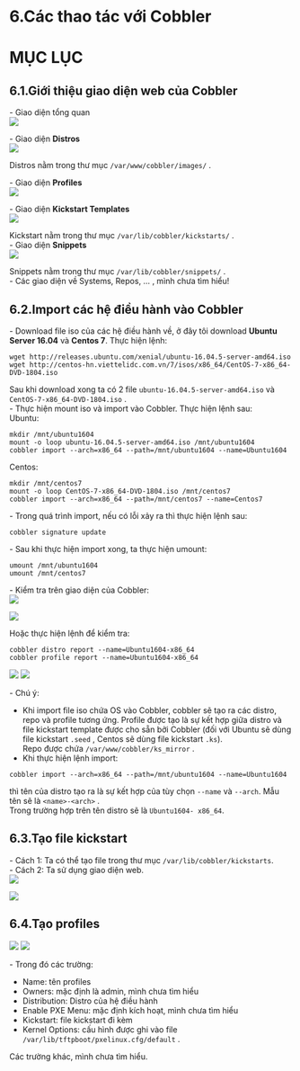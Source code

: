 # 6.Các thao tác với Cobbler

# MỤC LỤC

## 6.1.Giới thiệu giao diện web của Cobbler
\- Giao diện tổng quan  
<img src="../images/cac-thaotac-voi-cobbler-1.png" />

\- Giao diện **Distros**  
<img src="../images/cac-thaotac-voi-cobbler-2.png" />

Distros nằm trong thư mục `/var/www/cobbler/images/` .  

\- Giao diện **Profiles**  
<img src="../images/cac-thaotac-voi-cobbler-3.png" />

\- Giao diện **Kickstart Templates**  
<img src="../images/cac-thaotac-voi-cobbler-4.png" />

Kickstart nằm trong thư mục `/var/lib/cobbler/kickstarts/` .  
\- Giao diện **Snippets**  
<img src="../images/cac-thaotac-voi-cobbler-5.png" />

Snippets nằm trong thư mục `/var/lib/cobbler/snippets/` .  
\- Các giao diện về Systems, Repos, … , mình chưa tìm hiểu!  

## 6.2.Import các hệ điều hành vào Cobbler  
\- Download file iso của các hệ điều hành về, ở đây tôi download **Ubuntu Server 16.04** và **Centos 7**. Thực hiện lệnh:  
```
wget http://releases.ubuntu.com/xenial/ubuntu-16.04.5-server-amd64.iso
wget http://centos-hn.viettelidc.com.vn/7/isos/x86_64/CentOS-7-x86_64-DVD-1804.iso
```

Sau khi download xong ta có 2 file `ubuntu-16.04.5-server-amd64.iso` và `CentOS-7-x86_64-DVD-1804.iso` .  
\- Thực hiện mount iso và import vào Cobbler. Thực hiện lệnh sau:  
Ubuntu:  
```
mkdir /mnt/ubuntu1604
mount -o loop ubuntu-16.04.5-server-amd64.iso /mnt/ubuntu1604
cobbler import --arch=x86_64 --path=/mnt/ubuntu1604 --name=Ubuntu1604
```

Centos:  
```
mkdir /mnt/centos7
mount -o loop CentOS-7-x86_64-DVD-1804.iso /mnt/centos7
cobbler import --arch=x86_64 --path=/mnt/centos7 --name=Centos7
```

\- Trong quá trình import, nếu có lỗi xảy ra thì thực hiện lệnh sau:  
```
cobbler signature update
```

\- Sau khi thực hiện import xong, ta thực hiện umount:  
```
umount /mnt/ubuntu1604
umount /mnt/centos7
```

\- Kiểm tra trên giao diện của Cobbler:  
<img src="../images/cac-thaotac-voi-cobbler-6.png" />

<img src="../images/cac-thaotac-voi-cobbler-7.png" />

Hoặc thực hiện lệnh để kiểm tra:  
```
cobbler distro report --name=Ubuntu1604-x86_64
cobbler profile report --name=Ubuntu1604-x86_64
```

<img src="../images/cac-thaotac-voi-cobbler-8.png" />

<img src="../images/cac-thaotac-voi-cobbler-9.png" />

\- Chú ý:  
- Khi import file iso chứa OS vào Cobbler, cobbler sẽ tạo ra các distro, repo và profile tương ứng. Profile được tạo là sự kết hợp giữa distro và file kickstart template được cho sẵn bởi Cobbler (đối với Ubuntu sẽ dùng file kickstart `.seed` , Centos sẽ dùng file kickstart `.ks`).  
Repo được chứa `/var/www/cobbler/ks_mirror` .  
- Khi thực hiện lệnh import:  
```
cobbler import --arch=x86_64 --path=/mnt/ubuntu1604 --name=Ubuntu1604
```

thì tên của distro tạo ra là sự kết hợp của tùy chọn `--name` và `--arch`. Mẫu tên sẽ là `<name>-<arch>`  .  
Trong trường hợp trên tên distro sẽ là `Ubuntu1604- x86_64`.  

## 6.3.Tạo file kickstart
\- Cách 1: Ta có thể tạo file trong thư mục `/var/lib/cobbler/kickstarts`.  
\- Cách 2: Ta sử dụng giao diện web.  
<img src="../images/cac-thaotac-voi-cobbler-10.png" />

<img src="../images/cac-thaotac-voi-cobbler-11.png" />

## 6.4.Tạo profiles
<img src="../images/cac-thaotac-voi-cobbler-12.png" />

<img src="../images/cac-thaotac-voi-cobbler-13.png" />

\- Trong đó các trường:  
- Name: tên profiles
- Owners: mặc định là admin, mình chưa tìm hiểu
- Distribution: Distro của hệ điều hành
- Enable PXE Menu: mặc định kích hoạt, mình chưa tìm hiểu
- Kickstart: file kickstart đi kèm
- Kernel  Options: cấu hình được ghi vào file `/var/lib/tftpboot/pxelinux.cfg/default` .  

Các trường khác, mình chưa tìm hiểu.  











